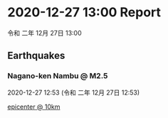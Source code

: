 # 2020-12-27 13:00 Report
令和 二年 12月 27日 13:00

## Earthquakes
### Nagano-ken Nambu @ M2.5
2020-12-27 12:53 (令和 二年 12月 27日 12:53)
  
[epicenter @ 10km](https://www.google.com/maps/place/35°54'00%22+137°42'00%22/@35.9,137.7,17z/data=!3m1!4b1!4m5!3m4!1s0x0:0x0!8m2!3d35.9!4d137.7)